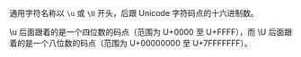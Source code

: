 通用字符名称以 `\u` 或 `\U` 开头，后跟 Unicode 字符码点的十六进制数。

\u 后面跟着的是一个四位数的码点（范围为 U+0000 至 U+FFFF），而 \U 后面跟着的是一个八位数的码点（范围为 U+00000000 至 U+7FFFFFFF）。